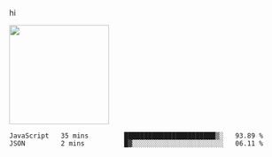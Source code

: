 hi

<img height="180em" src="https://github-readme-stats.vercel.app/api?username=AProductiveNerd&show_icons=true&hide_border=true&&count_private=true&include_all_commits=true" />

<!--START_SECTION:waka-->

```text
JavaScript   35 mins         ███████████████████████▒░   93.89 %
JSON         2 mins          █▓░░░░░░░░░░░░░░░░░░░░░░░   06.11 %
```

<!--END_SECTION:waka-->
